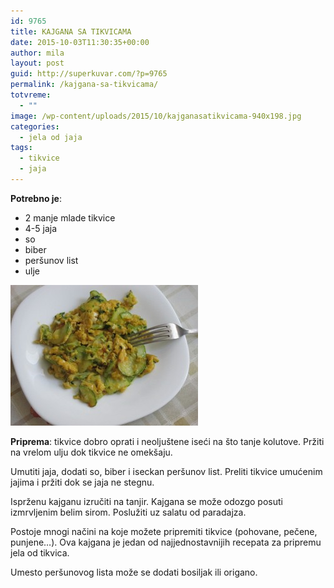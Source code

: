 ```yaml
---
id: 9765
title: KAJGANA SA TIKVICAMA
date: 2015-10-03T11:30:35+00:00
author: mila
layout: post
guid: http://superkuvar.com/?p=9765
permalink: /kajgana-sa-tikvicama/
totvreme:
  - ""
image: /wp-content/uploads/2015/10/kajganasatikvicama-940x198.jpg
categories:
  - jela od jaja
tags:
  - tikvice
  - jaja
---
```

**Potrebno je**:  
* 2 manje mlade tikvice  
* 4-5 jaja  
* so  
* biber  
* peršunov list  
* ulje

[<img class="alignnone size-medium wp-image-9766" src="/wp-content/uploads/2015/10/kajganasatikvicama-300x225.jpg" alt="kajganasatikvicama" width="300" height="225" />](/wp-content/uploads/2015/10/kajganasatikvicama-e1443871098358.jpg)

**Priprema**: tikvice dobro oprati i neoljuštene iseći na što tanje kolutove. Pržiti na vrelom ulju dok tikvice ne omekšaju.

Umutiti jaja, dodati so, biber i iseckan peršunov list. Preliti tikvice umućenim jajima i pržiti dok se jaja ne stegnu.

Isprženu kajganu izručiti na tanjir. Kajgana se može odozgo posuti izmrvljenim belim sirom. Poslužiti uz salatu od paradajza.

Postoje mnogi načini na koje možete pripremiti tikvice (pohovane, pečene, punjene&#8230;). Ova kajgana je jedan od najjednostavnijih recepata za pripremu jela od tikvica.

Umesto peršunovog lista može se dodati bosiljak ili origano.

&nbsp;